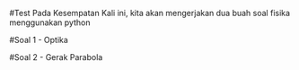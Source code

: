 #Test
Pada Kesempatan Kali ini, kita akan mengerjakan dua buah soal fisika menggunakan python

#Soal 1 - Optika

#Soal 2 - Gerak Parabola
